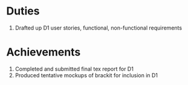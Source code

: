 # Duties
1) Drafted up D1 user stories, functional, non-functional requirements
# Achievements
1) Completed and submitted final tex report for D1
2) Produced tentative mockups of brackit for inclusion in D1